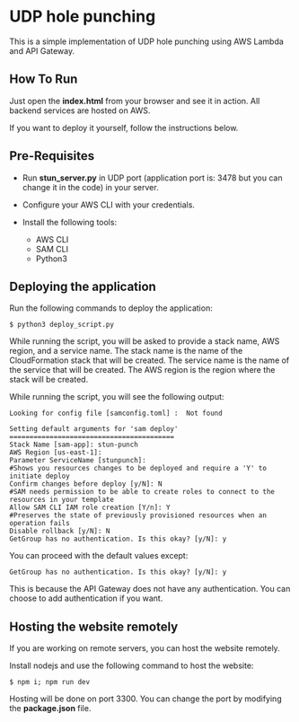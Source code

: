 # UDP hole punching

This is a simple implementation of UDP hole punching using AWS Lambda and API Gateway.

## How To Run

Just open the **index.html** from your browser and see it in action.
All backend services are hosted on AWS.

If you want to deploy it yourself, follow the instructions below.

## Pre-Requisites

- Run **stun_server.py** in UDP port (application port is: 3478 but you can change it in the code) in your server.

- Configure your AWS CLI with your credentials.

- Install the following tools:
  - AWS CLI
  - SAM CLI
  - Python3

## Deploying the application

Run the following commands to deploy the application:
```
$ python3 deploy_script.py
```

While running the script, you will be asked to provide a stack name, AWS region, and a service name. The stack name is the name of the CloudFormation stack that will be created. The service name is the name of the service that will be created. The AWS region is the region where the stack will be created.

While running the script, you will see the following output:

    Looking for config file [samconfig.toml] :  Not found

    Setting default arguments for 'sam deploy'
    =========================================
    Stack Name [sam-app]: stun-punch
    AWS Region [us-east-1]: 
    Parameter ServiceName [stunpunch]: 
    #Shows you resources changes to be deployed and require a 'Y' to initiate deploy
    Confirm changes before deploy [y/N]: N
    #SAM needs permission to be able to create roles to connect to the resources in your template
    Allow SAM CLI IAM role creation [Y/n]: Y
    #Preserves the state of previously provisioned resources when an operation fails
    Disable rollback [y/N]: N
    GetGroup has no authentication. Is this okay? [y/N]: y

You can proceed with the default values except:
    
    GetGroup has no authentication. Is this okay? [y/N]: y

This is because the API Gateway does not have any authentication. You can choose to add authentication if you want.


## Hosting the website remotely

If you are working on remote servers, you can host the website remotely.

Install nodejs and use the following command to host the website:

```
$ npm i; npm run dev
```

Hosting will be done on port 3300.
You can change the port by modifying the **package.json** file.